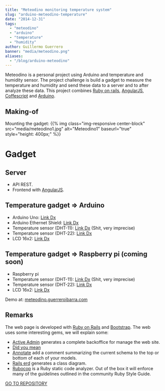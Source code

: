 ```yaml
---
title: "Meteodino monitoring temperature system"
slug: "arduino-meteodino-temperature"
date: "2014-12-31"
tags:
  - "meteodino"
  - "arduino"
  - "temperature"
  - "humidity"
author: Guillermo Guerrero
banner: "media/meteodino.png"
aliases:
  - "/blog/arduino-meteodino"
---
```


Meteodino is a personal project using Arduino and temperature and humidity sensor. The project challenge is build a gadget to measure the temperature and humidity and send these data to a server and to after analyze these data. This project combines [Ruby on rails](http://en.wikipedia.org/wiki/Ruby_on_Rails), [AngularJS](http://en.wikipedia.org/wiki/AngularJS), [Coffescript](http://coffeescript.org) and [Arduino](http://en.wikipedia.org/wiki/Arduino).

## Making-of

Mounting the gadget:
{{% img class="img-responsive center-block" src="media/meteodino1.jpg" alt="Meteodino1" baseurl="true" style="height: 400px;" %}}

# Gadget

## Server

- API REST.
- Frontend with [AngularJS](http://en.wikipedia.org/wiki/AngularJS).

## Temperature gadget => Arduino

- Arduino Uno: [Link Dx](http://www.dx.com/p/uno-r3-atmega328p-uno-r3-development-board-deep-blue-285620#.VMk3V17F9TA)
- Arduino Ethernet Shield: [Link Dx](http://www.dx.com/p/ethernet-shield-v1-1-for-arduino-66908#.VMk3Tl7F9TA)
- Temperature sensor (DHT-11): [Link Dx](http://www.dx.com/p/arduino-digital-temperature-humidity-sensor-module-121350#.VMk3UV7F9TA) (Shit, very imprecise)
- Temperature sensor (DHT-22): [Link Dx](http://www.dx.com/p/arduino-dht11-digital-temperature-humidity-sensor-138531)
- LCD 16x2: [Link Dx](http://www.dx.com/p/16-x-2-character-lcd-display-module-with-blue-backlight-121356#.VMk3c17F9TA)

## Temperature gadget => Raspberry pi (coming soon)

- Raspberry pi
- Temperature sensor (DHT-11): [Link Dx](http://www.dx.com/p/arduino-digital-temperature-humidity-sensor-module-121350#.VMk3UV7F9TA) (Shit, very imprecise)
- Temperature sensor (DHT-22): [Link Dx](http://www.dx.com/p/arduino-dht11-digital-temperature-humidity-sensor-138531)
- LCD 16x2: [Link Dx](http://www.dx.com/p/16-x-2-character-lcd-display-module-with-blue-backlight-121356#.VMk3c17F9TA)

Demo at: [meteodino.guerreroibarra.com](http://meteodino.guerreroibarra.com)

## Remarks 

The web page is developed with [Ruby on Rails](http://en.wikipedia.org/wiki/Ruby_on_Rails) and [Bootstrap](http://getbootstrap.com). The web uses some interesting gems, we will explain some:

- [Active Admin](http://activeadmin.info) generates a complete backoffice for manage the web site.
- [Did you mean](https://github.com/yuki24/did_you_mean)
- [Annotate](https://github.com/ctran/annotate_models) add a comment summarizing the current schema to the top or bottom of each of your models.
- [Rails erd](https://github.com/voormedia/rails-erd) generates a class diagram.
- [Rubocop](https://github.com/bbatsov/rubocop) is a Ruby static code analyzer. Out of the box it will enforce many of the guidelines outlined in the community Ruby Style Guide.

[GO TO REPOSITORY](https://bitbucket.org/devcows/meteodino)
